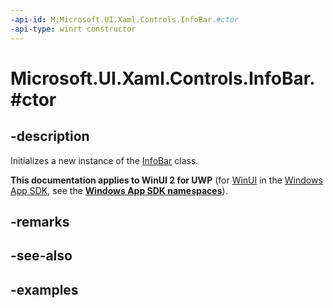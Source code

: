 ```yaml
---
-api-id: M:Microsoft.UI.Xaml.Controls.InfoBar.#ctor
-api-type: winrt constructor
---
```


# Microsoft.UI.Xaml.Controls.InfoBar.#ctor

<!--
public InfoBar ();
-->


## -description

Initializes a new instance of the [InfoBar](infobar.md) class.

**This documentation applies to WinUI 2 for UWP** (for [WinUI](/windows/apps/winui/winui3/) in the [Windows App SDK](/windows/apps/windows-app-sdk/), see the **[Windows App SDK namespaces](/windows/windows-app-sdk/api/winrt/)**).

## -remarks

## -see-also

## -examples


